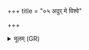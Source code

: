 +++
title = "०५ अदुर् मे विश्वे"

+++
<details><summary>मूलम् (GR)</summary>

+++(PSK 20.14.5)+++अदुर् मे विश्वे देवा  
अदात् सवितेदम् ।  
अदान् मे ब्रह्मणस्पतिः  
प्रियो मित्रो अदाद् इदम् ॥
</details>